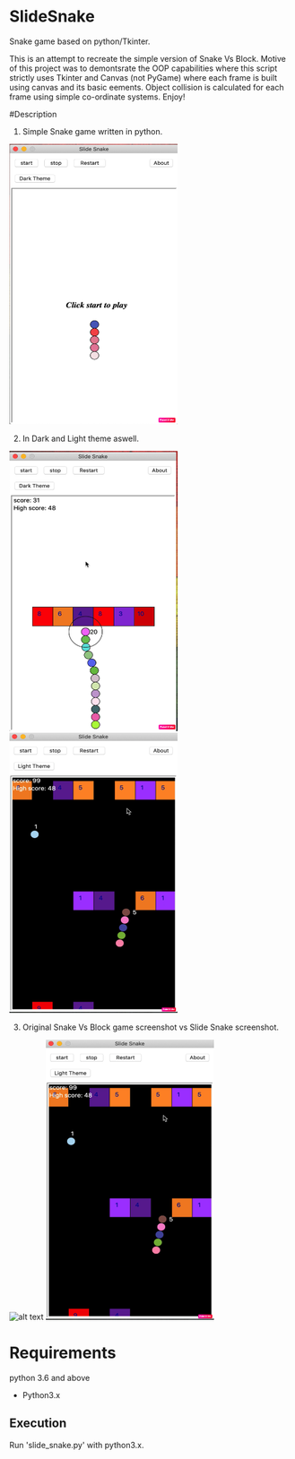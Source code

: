 # SlideSnake
Snake game based on python/Tkinter.

This is an attempt to recreate the simple version of Snake Vs Block. 
Motive of this project was to demontsrate the OOP capabilities where
this script strictly uses Tkinter and Canvas (not PyGame) where each frame is 
built using canvas and its basic eements. Object collision is calculated for
each frame using simple co-ordinate systems. Enjoy!


#Description

1) Simple Snake game written in python.

<img src="https://github.com/rishi-99/SlideSnake/blob/master/Screenshot%202020-08-05%20at%2012.54.58%20PM.png" alt="alt text" width=300 height=500>


2) In Dark and Light theme aswell.

<img src="https://github.com/rishi-99/SlideSnake/blob/master/Screenshot%202020-08-05%20at%201.01.45%20PM.png" alt="alt text" width=300 height=500>       <img src="https://github.com/rishi-99/SlideSnake/blob/master/Screenshot%202020-08-05%20at%201.07.30%20PM.png" alt="alt text" width=300 height=500>


3) Original Snake Vs Block game screenshot vs Slide Snake screenshot.

<img src="https://learningworksforkids.com/wp-content/uploads/IMG_6220-325x578.jpg" alt="alt text" width=300 height=500>       <img src="https://github.com/rishi-99/SlideSnake/blob/master/Screenshot%202020-08-05%20at%201.07.30%20PM.png" alt="alt text" width=300 height=500>

# Requirements 
python 3.6 and above

- Python3.x

## Execution 

Run 'slide_snake.py' with python3.x.
